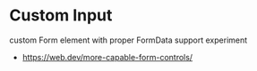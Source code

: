 # Custom Input
custom Form element with proper FormData support experiment

- https://web.dev/more-capable-form-controls/
